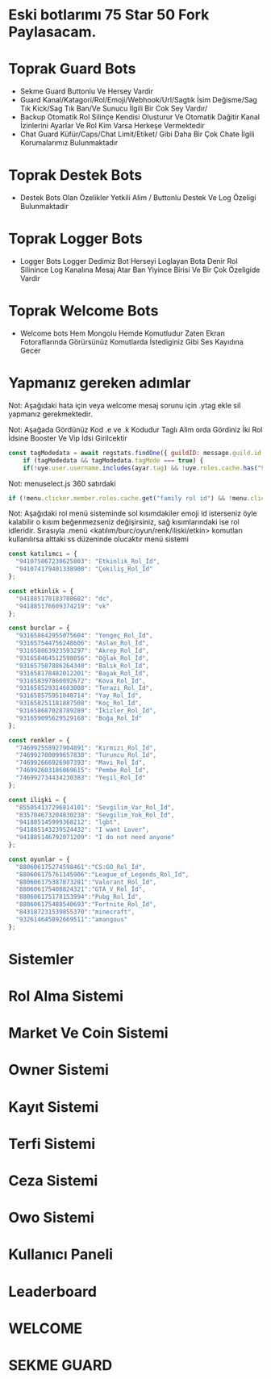 # Eski botlarımı 75 Star 50 Fork Paylasacam.

# Toprak Guard Bots

- Sekme Guard Buttonlu Ve Hersey Vardir
- Guard Kanal/Katagori/Rol/Emoji/Webhook/Url/Sagtık İsim Değisme/Sag Tık Kick/Sag Tık Ban/Ve Sunucu İlgili Bir Cok Sey Vardır/
- Backup Otomatik Rol Silinçe Kendisi Olusturur Ve Otomatik Dağitir Kanal İzinlerini Ayarlar Ve Rol Kim Varsa Herkeşe Vermektedir
- Chat Guard Küfür/Caps/Chat Limit/Etiket/ Gibi Daha Bir Çok Chate İlgili Korumalarımız Bulunmaktadır

# Toprak Destek Bots

- Destek Bots Olan Özelikler Yetkili Alim / Buttonlu Destek Ve Log Özeligi Bulunmaktadir

# Toprak Logger Bots

- Logger Bots Logger Dedimiz Bot Herseyi Loglayan Bota Denir Rol Silinince Log Kanalına Mesaj Atar Ban Yiyince Birisi Ve Bir Çok Özeligide Vardir

# Toprak Welcome Bots

- Welcome bots Hem Mongolu Hemde Komutludur Zaten Ekran Fotoraflarında Görürsünüz Komutlarda İstediginiz Gibi Ses Kayıdına Gecer


# Yapmanız gereken adımlar

Not: Aşağıdaki hata için veya welcome mesaj sorunu için .ytag ekle sil yapmanız gerekmektedir.

Not: Aşağada Gördünüz Kod .e ve .k Kodudur Taglı Alim orda Gördiniz İki Rol İdsine Booster Ve Vip İdsi Girilcektir

```js
const tagModedata = await regstats.findOne({ guildID: message.guild.id })
    if (tagModedata && tagModedata.tagMode === true) {
    if(!uye.user.username.includes(ayar.tag) && !uye.roles.cache.has("923331950905794568") &&  !uye.roles.cache.has("923536502875623455")) 
```

Not: menuselect.js 360 satırdaki
```js
if (!menu.clicker.member.roles.cache.get("family rol id") && !menu.clicker.member.roles.cache.get("booster rol id")) return await menu.reply.edit("Booster & Taglu üye olman gerek!"); 
```

Not: Aşağıdaki rol menü sisteminde sol kısımdakiler emoji id isterseniz öyle kalabilir o kısım beğenmezseniz değişirsiniz, sağ kısımlarındaki ise rol idleridir. Sırasıyla .menü <katılım/burc/oyun/renk/iliski/etkin> komutları kullanılırsa alttaki ss düzeninde olucaktır menü sistemi

```js
const katılımcı = {
  "941075067230625803": "Etkinlik_Rol_İd",
  "941074179401338900": "Çekiliş_Rol_İd"
}; 

const etkinlik = {
  "941885170183708682": "dc",
  "941885176609374219": "vk"
}; 

const burclar = {
  "931658642955075604": "Yengeç_Rol_İd",
  "931657544756248606": "Aslan_Rol_İd",
  "931658863923593297": "Akrep_Rol_İd",
  "931658464512598056": "Oğlak_Rol_İd",
  "931657587886264340": "Balık_Rol_İd",
  "931658178482012201": "Başak_Rol_İd",
  "931658397860892672": "Kova_Rol_İd",
  "931658529314603008": "Terazi_Rol_İd",
  "931658575951048714": "Yay_Rol_İd",
  "931658251181887508": "Koç_Rol_İd",
  "931658687028789289": "İkizler_Rol_İd",
  "931659095629529168": "Boğa_Rol_İd"
};

const renkler = {
  "746992558927904891": "Kırmızı_Rol_İd",
  "746992700099657830": "Turuncu_Rol_İd",
  "746992666926907393": "Mavi_Rol_İd",
  "746992603186069615": "Pembe_Rol_İd",
  "746992734434230383": "Yeşil_Rol_İd"
};

const ilişki = {
  "855054137296814101": "Sevgilim_Var_Rol_İd",
  "835704673204830238": "Sevgilim_Yok_Rol_İd",
  "941885145999368212": "lgbt",
  "941885143239524432": "I want Lover",
  "941885146792071209": "I do not need anyone"
}; 

const oyunlar = {
  "880606175274598461":"CS:GO_Rol_İd",
  "880606175761145906":"League_of_Legends_Rol_İd",
  "880606175387873281":"Valorant_Rol_İd",
  "880606175408824321":"GTA_V_Rol_İd",
  "880606175178153994":"Pubg_Rol_İd",
  "880606175488540693":"Fortnite_Rol_İd",
  "843187231539855370":"minecraft",
  "932614645892669511":"amangous"
};

```

# Sistemler

# Rol Alma Sistemi

# Market Ve Coin Sistemi

# Owner Sistemi

# Kayıt Sistemi

# Terfi Sistemi

# Ceza Sistemi

# Owo Sistemi

# Kullanıcı Paneli

# Leaderboard

# WELCOME 

# SEKME GUARD
